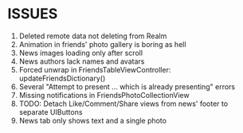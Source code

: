 # ISSUES
1. Deleted remote data not deleting from Realm
2. Animation in friends' photo gallery is boring as hell
3. News images loading only after scroll
4. News authors lack names and avatars
5. Forced unwrap in FriendsTableViewController: updateFriendsDictionary()
6. Several "Attempt to present ... which is already presenting" errors
7. Missing notifications in FriendsPhotoCollectionView
8. TODO: Detach Like/Comment/Share views from news' footer to separate UIButtons
9. News tab only shows text and a single photo
